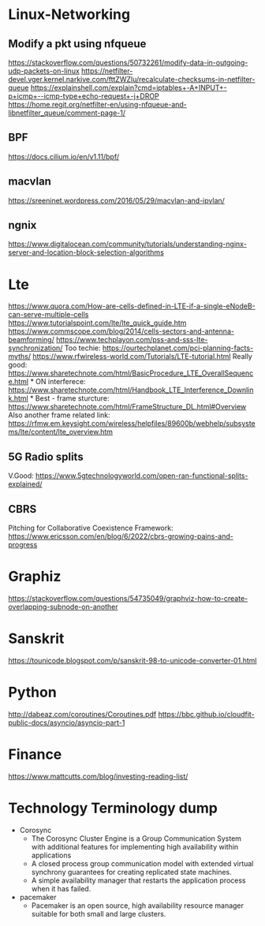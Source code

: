 # Linux-Networking

## Modify a pkt using nfqueue

https://stackoverflow.com/questions/50732261/modify-data-in-outgoing-udp-packets-on-linux
https://netfilter-devel.vger.kernel.narkive.com/fttZWZlu/recalculate-checksums-in-netfilter-queue
https://explainshell.com/explain?cmd=iptables+-A+INPUT+-p+icmp+--icmp-type+echo-request+-j+DROP
https://home.regit.org/netfilter-en/using-nfqueue-and-libnetfilter_queue/comment-page-1/

## BPF

https://docs.cilium.io/en/v1.11/bpf/

## macvlan

https://sreeninet.wordpress.com/2016/05/29/macvlan-and-ipvlan/

## ngnix

https://www.digitalocean.com/community/tutorials/understanding-nginx-server-and-location-block-selection-algorithms

# Lte

https://www.quora.com/How-are-cells-defined-in-LTE-if-a-single-eNodeB-can-serve-multiple-cells
https://www.tutorialspoint.com/lte/lte_quick_guide.htm
https://www.commscope.com/blog/2014/cells-sectors-and-antenna-beamforming/
https://www.techplayon.com/pss-and-sss-lte-synchronization/
Too techie: https://ourtechplanet.com/pci-planning-facts-myths/
https://www.rfwireless-world.com/Tutorials/LTE-tutorial.html
Really good: https://www.sharetechnote.com/html/BasicProcedure_LTE_OverallSequence.html
    * ON interferece: https://www.sharetechnote.com/html/Handbook_LTE_Interference_Downlink.html
    * Best - frame sturcture: https://www.sharetechnote.com/html/FrameStructure_DL.html#Overview
Also another frame related link: https://rfmw.em.keysight.com/wireless/helpfiles/89600b/webhelp/subsystems/lte/content/lte_overview.htm

## 5G Radio splits

V.Good: https://www.5gtechnologyworld.com/open-ran-functional-splits-explained/

## CBRS

Pitching for Collaborative Coexistence Framework: https://www.ericsson.com/en/blog/6/2022/cbrs-growing-pains-and-progress

# Graphiz

https://stackoverflow.com/questions/54735049/graphviz-how-to-create-overlapping-subnode-on-another

# Sanskrit

https://tounicode.blogspot.com/p/sanskrit-98-to-unicode-converter-01.html

# Python

http://dabeaz.com/coroutines/Coroutines.pdf
https://bbc.github.io/cloudfit-public-docs/asyncio/asyncio-part-1

# Finance

https://www.mattcutts.com/blog/investing-reading-list/

# Technology Terminology dump

* Corosync
    * The Corosync Cluster Engine is a Group Communication System with
      additional features for implementing high availability within
      applications
    * A closed process group communication model with extended virtual
      synchrony guarantees for creating replicated state machines.
    * A simple availability manager that restarts the application process
      when it has failed.
* pacemaker
    * Pacemaker is an open source, high availability resource manager
      suitable for both small and large clusters.


